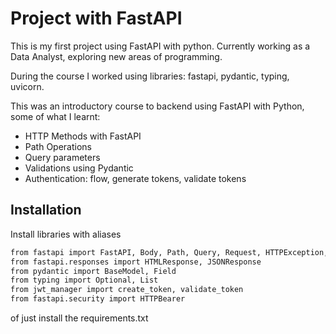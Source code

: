 # Project with FastAPI

This is my first project using FastAPI with python. Currently working as a Data Analyst, exploring new areas of programming. 

During the course I worked using libraries: fastapi, pydantic, typing, uvicorn.

This was an introductory course to backend using FastAPI with Python, some of what I learnt:

- HTTP Methods with FastAPI 
- Path Operations
- Query parameters
- Validations using Pydantic
- Authentication: flow, generate tokens, validate tokens


## Installation

Install libraries with aliases 

```bash
from fastapi import FastAPI, Body, Path, Query, Request, HTTPException, Depends
from fastapi.responses import HTMLResponse, JSONResponse
from pydantic import BaseModel, Field
from typing import Optional, List
from jwt_manager import create_token, validate_token
from fastapi.security import HTTPBearer
```
 of just install the requirements.txt
